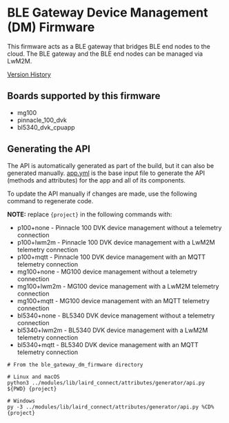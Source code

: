 # BLE Gateway Device Management (DM) Firmware

This firmware acts as a BLE gateway that bridges BLE end nodes to the cloud.
The BLE gateway and the BLE end nodes can be managed via LwM2M.

[Version History](version_history.md)

## Boards supported by this firmware

- mg100
- pinnacle_100_dvk
- bl5340_dvk_cpuapp

## Generating the API

The API is automatically generated as part of the build, but it can also be generated manually.
[app.yml](app.yml) is the base input file to generate the API (methods and attributes) for the app and all of its components.

To update the API manually if changes are made, use the following command to regenerate code.

**NOTE:** replace `{project}` in the following commands with:

- p100+none - Pinnacle 100 DVK device management without a telemetry connection
- p100+lwm2m - Pinnacle 100 DVK device management with a LwM2M telemetry connection
- p100+mqtt - Pinnacle 100 DVK device management with an MQTT telemetry connection
- mg100+none - MG100 device management without a telemetry connection
- mg100+lwm2m - MG100 device management with a LwM2M telemetry connection
- mg100+mqtt - MG100 device management with an MQTT telemetry connection
- bl5340+none - BL5340 DVK device management without a telemetry connection
- bl5340+lwm2m - BL5340 DVK device management with a LwM2M telemetry connection
- bl5340+mqtt - BL5340 DVK device management with an MQTT telemetry connection

```
# From the ble_gateway_dm_firmware directory

# Linux and macOS
python3 ../modules/lib/laird_connect/attributes/generator/api.py ${PWD} {project}

# Windows
py -3 ../modules/lib/laird_connect/attributes/generator/api.py %CD% {project}
```
